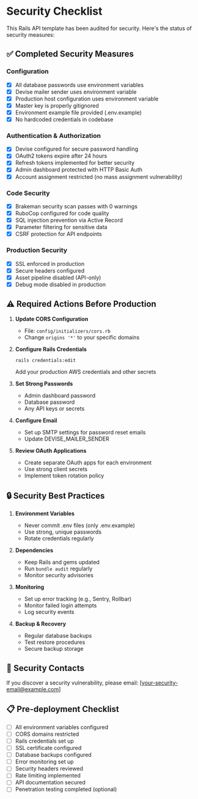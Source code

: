 # Security Checklist

This Rails API template has been audited for security. Here's the status of security measures:

## ✅ Completed Security Measures

### Configuration
- [x] All database passwords use environment variables
- [x] Devise mailer sender uses environment variable
- [x] Production host configuration uses environment variable
- [x] Master key is properly gitignored
- [x] Environment example file provided (.env.example)
- [x] No hardcoded credentials in codebase

### Authentication & Authorization
- [x] Devise configured for secure password handling
- [x] OAuth2 tokens expire after 24 hours
- [x] Refresh tokens implemented for better security
- [x] Admin dashboard protected with HTTP Basic Auth
- [x] Account assignment restricted (no mass assignment vulnerability)

### Code Security
- [x] Brakeman security scan passes with 0 warnings
- [x] RuboCop configured for code quality
- [x] SQL injection prevention via Active Record
- [x] Parameter filtering for sensitive data
- [x] CSRF protection for API endpoints

### Production Security
- [x] SSL enforced in production
- [x] Secure headers configured
- [x] Asset pipeline disabled (API-only)
- [x] Debug mode disabled in production

## ⚠️ Required Actions Before Production

1. **Update CORS Configuration**
   - File: `config/initializers/cors.rb`
   - Change `origins '*'` to your specific domains

2. **Configure Rails Credentials**
   ```bash
   rails credentials:edit
   ```
   Add your production AWS credentials and other secrets

3. **Set Strong Passwords**
   - Admin dashboard password
   - Database password
   - Any API keys or secrets

4. **Configure Email**
   - Set up SMTP settings for password reset emails
   - Update DEVISE_MAILER_SENDER

5. **Review OAuth Applications**
   - Create separate OAuth apps for each environment
   - Use strong client secrets
   - Implement token rotation policy

## 🔒 Security Best Practices

1. **Environment Variables**
   - Never commit .env files (only .env.example)
   - Use strong, unique passwords
   - Rotate credentials regularly

2. **Dependencies**
   - Keep Rails and gems updated
   - Run `bundle audit` regularly
   - Monitor security advisories

3. **Monitoring**
   - Set up error tracking (e.g., Sentry, Rollbar)
   - Monitor failed login attempts
   - Log security events

4. **Backup & Recovery**
   - Regular database backups
   - Test restore procedures
   - Secure backup storage

## 🚨 Security Contacts

If you discover a security vulnerability, please email: [your-security-email@example.com]

## 📋 Pre-deployment Checklist

- [ ] All environment variables configured
- [ ] CORS domains restricted
- [ ] Rails credentials set up
- [ ] SSL certificate configured
- [ ] Database backups configured
- [ ] Error monitoring set up
- [ ] Security headers reviewed
- [ ] Rate limiting implemented
- [ ] API documentation secured
- [ ] Penetration testing completed (optional)